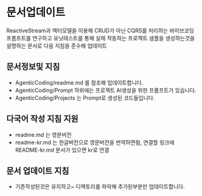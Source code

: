 # 문서업데이트

ReactiveStream과 액터모델을 이용해 CRUD가 아닌 CQRS를 처리하는 바이브코딩 프롬프트를 연구하고
유닛테스트를 통해 실제 작동하는 프로젝트 샘플을 생성하는것을 설명하는 문서로 다음 지침을 준수해 업데이트

## 문서정보및 지침
- AgenticCoding/readme.md 를 참조해 업데이트합니다.
- AgenticCoding/Prompt 하위에는 프로젝트 AI생성을 위한 프롬프트가 있습니다.
- AgenticCoding/Projects 는 Prompt로 생성된 코드들입니다.

## 다국어 작성 지침 지원
- readme.md 는 영문버전
- readme-kr.md 는 한글버전으로 영문버전을 번역하면됨, 연결할 링크에 README-kr.md 문서가 있으면 kr로 연결

## 문서 업데이트  지침
- 기존작성된것은 유지하고~ 디렉토리를 파악해 추가된부분만 업데이트합니다.



